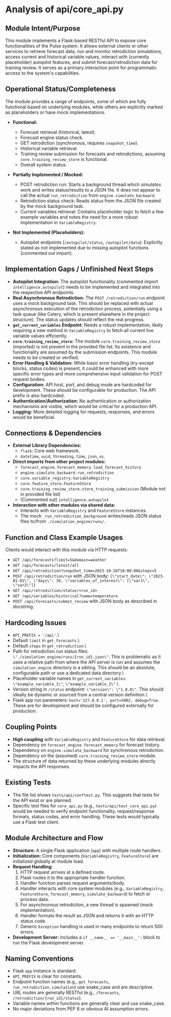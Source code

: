 # Analysis of api/core_api.py

## Module Intent/Purpose
This module implements a Flask-based RESTful API to expose core functionalities of the Pulse system. It allows external clients or other services to retrieve forecast data, run and monitor retrodiction simulations, access current and historical variable values, interact with (currently placeholder) autopilot features, and submit forecast/retrodiction data for training review. It serves as a primary interaction point for programmatic access to the system's capabilities.

## Operational Status/Completeness
The module provides a range of endpoints, some of which are fully functional based on underlying modules, while others are explicitly marked as placeholders or have mock implementations.

- **Functional:**
    - Forecast retrieval (historical, latest).
    - Forecast engine status check.
    - GET retrodiction (synchronous, requires `snapshot_time`).
    - Historical variable retrieval.
    - Training review submission for forecasts and retrodictions, assuming `core.training_review_store` is functional.
    - Overall system status.

- **Partially Implemented / Mocked:**
    - POST retrodiction run: Starts a background thread which *simulates* work and writes status/results to a JSON file. It does not appear to call the actual `run_retrodiction` from `engine.simulate_backward`.
    - Retrodiction status check: Reads status from the JSON file created by the mock background task.
    - Current variables retrieval: Contains placeholder logic to fetch a few example variables and notes the need for a more robust implementation in `VariableRegistry`.

- **Not Implemented (Placeholders):**
    - Autopilot endpoints (`/autopilot/status`, `/autopilot/data`): Explicitly stated as not implemented due to missing autopilot functions (commented out import).

## Implementation Gaps / Unfinished Next Steps
- **Autopilot Integration:** The autopilot functionality (commented import `intelligence.autopilot`) needs to be implemented and integrated into the respective API endpoints.
- **Real Asynchronous Retrodiction:** The `POST /retrodiction/run` endpoint uses a mock background task. This should be replaced with actual asynchronous execution of the retrodiction process, potentially using a task queue (like Celery, which is present elsewhere in the project structure). The status updates should reflect the real progress.
- **`get_current_variables` Endpoint:** Needs a robust implementation, likely requiring a new method in `VariableRegistry` to fetch all current live variable values efficiently.
- **`core.training_review_store`:** The module `core.training_review_store` (imported) is not present in the provided file list. Its existence and functionality are assumed by the submission endpoints. This module needs to be created or verified.
- **Error Handling & Validation:** While basic error handling (try-except blocks, status codes) is present, it could be enhanced with more specific error types and more comprehensive input validation for POST request bodies.
- **Configuration:** API host, port, and debug mode are hardcoded for development. These should be configurable for production. The API prefix is also hardcoded.
- **Authentication/Authorization:** No authentication or authorization mechanisms are visible, which would be critical for a production API.
- **Logging:** More detailed logging for requests, responses, and errors would be beneficial.

## Connections & Dependencies
- **External Library Dependencies:**
    - `flask`: Core web framework.
    - `datetime`, `uuid`, `threading`, `time`, `json`, `os`.
- **Direct imports from other project modules:**
    - `forecast_engine.forecast_memory.load_forecast_history`
    - `engine.simulate_backward.run_retrodiction`
    - `core.variable_registry.VariableRegistry`
    - `core.feature_store.FeatureStore`
    - `core.training_review_store.store_training_submission` (Module not in provided file list)
    - (Commented out) `intelligence.autopilot`
- **Interaction with other modules via shared data:**
    - Interacts with `VariableRegistry` and `FeatureStore` instances.
    - The mock `_run_retrodiction_background` writes/reads JSON status files to/from `./simulation_engine/runs/`.

## Function and Class Example Usages
Clients would interact with this module via HTTP requests:
- `GET /api/forecasts?limit=5&domain=weather`
- `GET /api/forecasts/latest/all`
- `GET /api/retrodiction?snapshot_time=2023-10-26T10:00:00&steps=5`
- `POST /api/retrodiction/run` with JSON body: `{\"start_date\": \"2023-01-01\", \"days\": 30, \"variables_of_interest\": [\"var1\", \"var2\"]}`
- `GET /api/retrodiction/status/<run_id>`
- `GET /api/variables/historical?name=temperature`
- `POST /api/forecasts/submit_review` with JSON body as described in docstring.

## Hardcoding Issues
- `API_PREFIX = '/api'`.\
- Default `limit` in `get_forecasts`.\
- Default `steps` in `get_retrodiction`.\
- Path for retrodiction run status files: `\"./simulation_engine/runs/{run_id}.json\"`. This is problematic as it uses a relative path from where the API server is run and assumes the `simulation_engine` directory is a sibling. This should be an absolute, configurable path or use a dedicated data directory.\
- Placeholder variable names in `get_current_variables`: `\"example_variable_1\"`, `\"example_variable_2\"`.\
- Version string in `/status` endpoint: `\"version\": \"1.0.0\"`. This should ideally be dynamic or sourced from a central version definition.\
- Flask app run parameters: `host='127.0.0.1', port=5002, debug=True`. These are for development and should be configured externally for production.

## Coupling Points
- **High coupling** with `VariableRegistry` and `FeatureStore` for data retrieval.
- Dependency on `forecast_engine.forecast_memory` for forecast history.
- Dependency on `engine.simulate_backward` for synchronous retrodiction.
- Dependency on the (assumed) `core.training_review_store` module.
- The structure of data returned by these underlying modules directly impacts the API responses.

## Existing Tests
- The file list shows `tests/api/conftest.py`. This suggests that tests for the API exist or are planned.
- Specific test files for `core_api.py` (e.g., `tests/api/test_core_api.py`) would be needed to verify endpoint functionality, request/response formats, status codes, and error handling. These tests would typically use a Flask test client.

## Module Architecture and Flow
- **Structure:** A single Flask application (`app`) with multiple route handlers.
- **Initialization:** Core components (`VariableRegistry`, `FeatureStore`) are initialized globally at module load.
- **Request Handling:**
    1. HTTP request arrives at a defined route.
    2. Flask routes it to the appropriate handler function.
    3. Handler function parses request arguments/body.
    4. Handler interacts with core system modules (e.g., `VariableRegistry`, `FeatureStore`, `forecast_memory`, `simulate_backward`) to fetch or process data.
    5. For asynchronous retrodiction, a new thread is spawned (mock implementation).
    6. Handler formats the result as JSON and returns it with an HTTP status code.
    7. Generic `Exception` handling is used in many endpoints to return 500 errors.
- **Development Server:** Includes a `if __name__ == '__main__':` block to run the Flask development server.

## Naming Conventions
- Flask `app` instance is standard.
- `API_PREFIX` is clear for constants.
- Endpoint function names (e.g., `get_forecasts`, `run_retrodiction_simulation`) use snake_case and are descriptive.
- URL routes are generally RESTful (e.g., `/forecasts`, `/retrodiction/{run_id}/status`).
- Variable names within functions are generally clear and use snake_case.
- No major deviations from PEP 8 or obvious AI assumption errors.